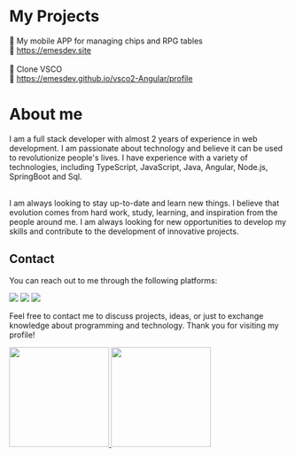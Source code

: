 
# My Projects



🌟 My mobile APP for managing chips and RPG tables <br />
🔗 https://emesdev.site
<br />
<br />
🌟 Clone VSCO  <br />
🔗 https://emesdev.github.io/vsco2-Angular/profile
 <br />

# About me
I am a full stack developer with almost 2 years of experience in web development. I am passionate about technology and believe it can be used to revolutionize people's lives. I have experience with a variety of technologies, including TypeScript, JavaScript, Java, Angular, Node.js, SpringBoot and Sql.
<br />
<br />

I am always looking to stay up-to-date and learn new things. I believe that evolution comes from hard work, study, learning, and inspiration from the people around me. I am always looking for new opportunities to develop my skills and contribute to the development of innovative projects.


## Contact

You can reach out to me through the following platforms:
<div>
<a href="https://www.linkedin.com/in/emesdev/" target="_blank"><img src="https://img.shields.io/badge/-LinkedIn-%230077B5?style=for-the-badge&logo=linkedin&logoColor=white" target="_blank"></a>
<a href="https://instagram.com/emesdevs" target="_blank"><img src="https://img.shields.io/badge/-Instagram-%23E4405F?style=for-the-badge&logo=instagram&logoColor=white" target="_blank"></a>
<a href = "mailto:contato.emersonfranco@gmail.com"><img src="https://img.shields.io/badge/Gmail-D14836?style=for-the-badge&logo=gmail&logoColor=white" target="_blank"></a>
</div>
      

Feel free to contact me to discuss projects, ideas, or just to exchange knowledge about programming and technology. Thank you for visiting my profile!

<div>
<a href="https://github.com/EmesDev">
<img height="180em" src="https://github-readme-stats.vercel.app/api/top-langs/?username=EmesDev&layout=compact&langs_count=7&theme=dracula"/>
 <img height="180em" src="https://github-readme-stats.vercel.app/api?username=EmesDev&show_icons=true&theme=dracula&include_all_commits=true&count_private=true"/>

</div>


<!--       
      <div>
<a href="https://github.com/username">
![Top Langs](https://github-readme-stats.vercel.app/api/top-langs/?username=emesdev&exclude_repo=github-readme-stats,anuraghazra.github.io)
<img height="180em" src="https://github-readme-stats.vercel.app/api/top-langs/?username=emesdev&layout=compact&langs_count=7&theme=dracula"/>
<img height="180em" src="https://github-readme-stats.vercel.app/api?username=emesdev&show_icons=true&theme=dracula&include_all_commits=true&count_private=true"/>
</div> -->
